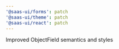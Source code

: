 ```yaml
---
'@saas-ui/forms': patch
'@saas-ui/theme': patch
'@saas-ui/react': patch
---
```


Improved ObjectField semantics and styles
